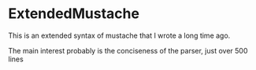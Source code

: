 # ExtendedMustache

This is an extended syntax of mustache that I wrote a long time ago.

The main interest probably is the conciseness of the parser, just over 500 lines
